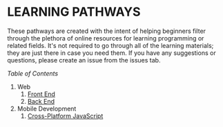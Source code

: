 # LEARNING PATHWAYS

These pathways are created with the intent of helping beginners filter through the plethora of online resources for learning programming or related fields. It's not required to go through all of the learning materials; they are just there in case you need them. If you have any suggestions or questions, please create an issue from the issues tab.

*Table of Contents*

1. Web
   1. [Front End](WEB_FRONT_END.md)
   1. [Back End](WEB_BACK_END.md)
1. Mobile Development
   1. [Cross-Platform JavaScript](MOBILE_JAVASCRIPT.md)

